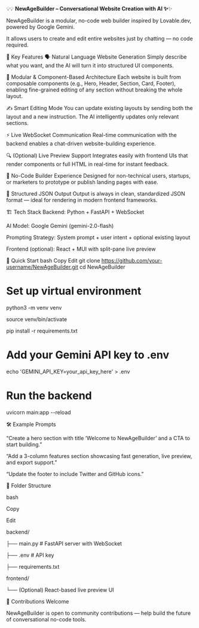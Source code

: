 💡💡 **NewAgeBuilder – Conversational Website Creation with AI ✨**✨

NewAgeBuilder is a modular, no-code web builder inspired by Lovable.dev, powered by Google Gemini.

It allows users to create and edit entire websites just by chatting — no code required.

🧠 Key Features
🗣️ Natural Language Website Generation
Simply describe what you want, and the AI will turn it into structured UI components.

🧩 Modular & Component-Based Architecture
Each website is built from composable components (e.g., Hero, Header, Section, Card, Footer), enabling fine-grained editing of any section without breaking the whole layout.

✍️ Smart Editing Mode
You can update existing layouts by sending both the layout and a new instruction. The AI intelligently updates only relevant sections.

⚡ Live WebSocket Communication
Real-time communication with the backend enables a chat-driven website-building experience.

🔍 (Optional) Live Preview Support
Integrates easily with frontend UIs that render components or full HTML in real-time for instant feedback.

🔧 No-Code Builder Experience
Designed for non-technical users, startups, or marketers to prototype or publish landing pages with ease.

🧪 Structured JSON Output
Output is always in clean, standardized JSON format — ideal for rendering in modern frontend frameworks.

🏗️ Tech Stack
Backend: Python + FastAPI + WebSocket

AI Model: Google Gemini (gemini-2.0-flash)

Prompting Strategy: System prompt + user intent + optional existing layout

Frontend (optional): React + MUI with split-pane live preview

🚀 Quick Start
bash
Copy
Edit
git clone https://github.com/your-username/NewAgeBuilder.git
cd NewAgeBuilder

# Set up virtual environment

python3 -m venv venv

source venv/bin/activate

pip install -r requirements.txt

# Add your Gemini API key to .env

echo 'GEMINI_API_KEY=your_api_key_here' > .env

# Run the backend

uvicorn main:app --reload

🛠️ Example Prompts

“Create a hero section with title ‘Welcome to NewAgeBuilder’ and a CTA to start building.”


“Add a 3-column features section showcasing fast generation, live preview, and export support.”


“Update the footer to include Twitter and GitHub icons.”


📁 Folder Structure

bash

Copy

Edit

backend/

  ├── main.py        # FastAPI server with WebSocket
  
  ├── .env           # API key
  
  ├── requirements.txt
  
frontend/

  └── (Optional) React-based live preview UI
  
  
🤝 Contributions Welcome

NewAgeBuilder is open to community contributions — help build the future of conversational no-code tools.
